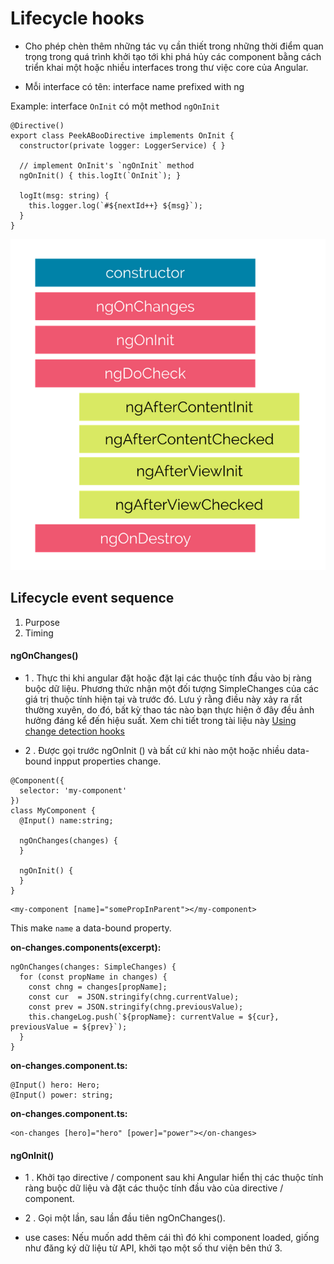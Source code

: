 # Lifecycle hooks
- Cho phép chèn thêm những tác vụ cần thiết trong những thời điểm quan trọng trong quá trình khởi tạo tới khi phá hủy các component bằng  cách triển khai một hoặc nhiều interfaces trong thư việc core của Angular.

- Mỗi interface có tên: interface name prefixed with ng
  
Example: interface `OnInit` có một method `ngOnInit`

```
@Directive()
export class PeekABooDirective implements OnInit {
  constructor(private logger: LoggerService) { }

  // implement OnInit's `ngOnInit` method
  ngOnInit() { this.logIt(`OnInit`); }

  logIt(msg: string) {
    this.logger.log(`#${nextId++} ${msg}`);
  }
}
```
<p align="center">
  <img src="https://github.com/LDK-VN/Angular_tutorial/blob/master/06_Life_cycle_hooks/app-life-cycle-hooks/src/assets/img/lifecycle_hooks.png" />
</p>

## Lifecycle event sequence

1. Purpose
2. Timing

#### ngOnChanges()
- 1 .  Thực thi khi angular đặt hoặc đặt lại các thuộc tính đầu vào bị ràng buộc dữ liệu. Phương thức nhận một đối tượng SimpleChanges của các giá trị thuộc tính hiện tại và trước đó. Lưu ý rằng điều này xảy ra rất thường xuyên, do đó, bất kỳ thao tác nào bạn thực hiện ở đây đều ảnh hưởng đáng kể đến hiệu suất. Xem chi tiết trong tài liệu này [Using change detection hooks](https://angular.io/guide/lifecycle-hooks#onchanges) 

- 2 . Được gọi trước ngOnInit () và bất cứ khi nào một hoặc nhiều data-bound inpput properties change.
```
@Component({
  selector: 'my-component'
})
class MyComponent {
  @Input() name:string;

  ngOnChanges(changes) {
  }

  ngOnInit() {
  }
}
```
```
<my-component [name]="somePropInParent"></my-component>
```

This make `name` a data-bound property.

**on-changes.components(excerpt):**
```
ngOnChanges(changes: SimpleChanges) {
  for (const propName in changes) {
    const chng = changes[propName];
    const cur  = JSON.stringify(chng.currentValue);
    const prev = JSON.stringify(chng.previousValue);
    this.changeLog.push(`${propName}: currentValue = ${cur}, previousValue = ${prev}`);
  }
}
```

**on-changes.component.ts:**
```
@Input() hero: Hero;
@Input() power: string;
```

**on-changes.component.ts:** 
```
<on-changes [hero]="hero" [power]="power"></on-changes>
```

#### ngOnInit()

- 1 . 	Khởi tạo directive / component sau khi Angular hiển thị các thuộc tính ràng buộc dữ liệu và đặt các thuộc tính đầu vào của directive / component.

- 2 . Gọi một lần, sau lần đầu tiên ngOnChanges().

- use cases: Nếu muốn add thêm cái thì đó khi component loaded, giống như đăng ký dữ liệu từ API, khởi tạo một số thư viện bên thứ 3.
